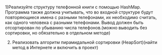 
1)Реализуйте структуру телефонной книги с помощью HashMap. 
Программа также должна учитывать, что во входной структуре будут
повторяющиеся имена с разными телефонами, их необходимо считать,
как одного человека с разными телефонами. Вывод должен быть отсортирован
по убыванию числа телефонов.(можно выводить без сортировки, но обязательно
в отдельном методе)

2) Реализовать алгоритм пирамидальной сортировки (HeapSort)(найти метод в 
Интернете и включить в проект)